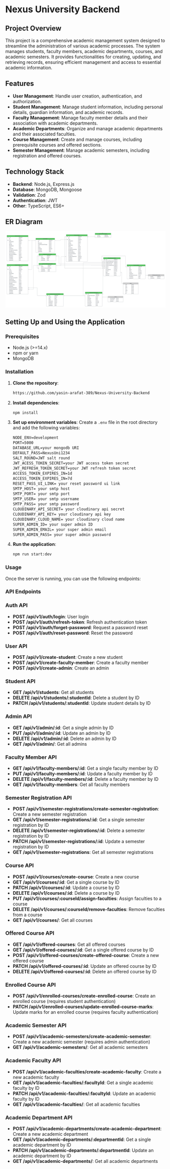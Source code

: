 # Nexus University Backend

## Project Overview

This project is a comprehensive academic management system designed to streamline the administration of various academic processes. The system manages students, faculty members, academic departments, courses, and academic semesters. It provides functionalities for creating, updating, and retrieving records, ensuring efficient management and access to essential academic information.

## Features

- **User Management**: Handle user creation, authentication, and authorization.
- **Student Management**: Manage student information, including personal details, guardian information, and academic records.
- **Faculty Management**: Manage faculty member details and their association with academic departments.
- **Academic Departments**: Organize and manage academic departments and their associated faculties.
- **Course Management**: Create and manage courses, including prerequisite courses and offered sections.
- **Semester Management**: Manage academic semesters, including registration and offered courses.

## Technology Stack

- **Backend**: Node.js, Express.js
- **Database**: MongoDB, Mongoose
- **Validation**: Zod
- **Authentication**: JWT
- **Other**: TypeScript, ES6+

## ER Diagram

![ER Diagram](./ER-Diagram.png)

## Setting Up and Using the Application

### Prerequisites

- Node.js (>=14.x)
- npm or yarn
- MongoDB

### Installation

1. **Clone the repository**:

   ```sh
   https://github.com/yasin-arafat-389/Nexus-University-Backend
   ```

2. **Install dependencies**:

   ```sh
   npm install
   ```

3. **Set up environment variables**:
   Create a `.env` file in the root directory and add the following variables:

   ```
   NODE_ENV=development
   PORT=5000
   DATABASE_URL=your mongodb URI
   DEFAULT_PASS=NexusUni1234
   SALT_ROUND=JWT salt round
   JWT_ACESS_TOKEN_SECRET=your JWT access token secret
   JWT_REFRESH_TOKEN_SECRET=your JWT refresh token secret
   ACCESS_TOKEN_EXPIRES_IN=1d
   ACCESS_TOKEN_EXPIRES_IN=7d
   RESET_PASS_UI_LINK= your reset password ui link
   SMTP_HOST= your smtp host
   SMTP_PORT= your smtp port
   SMTP_USER= your smtp username
   SMTP_PASS= your smtp password
   CLOUDINARY_API_SECRET= your cloudinary api secret
   CLOUDINARY_API_KEY= your cloudinary api key
   CLOUDINARY_CLOUD_NAME= your cloudinary cloud name
   SUPER_ADMIN_ID= your super admin ID
   SUPER_ADMIN_EMAIL= your super admin email
   SUPER_ADMIN_PASS= your super admin password

   ```

4. **Run the application**:
   ```sh
   npm run start:dev
   ```

### Usage

Once the server is running, you can use the following endpoints:

### API Endpoints

### Auth API

- **POST /api/v1/auth/login**: User login
- **POST /api/v1/auth/refresh-token**: Refresh authentication token
- **POST /api/v1/auth/forget-password**: Request a password reset
- **POST /api/v1/auth/reset-password**: Reset the password

### User API

- **POST /api/v1/create-student**: Create a new student
- **POST /api/v1/create-faculty-member**: Create a faculty member
- **POST /api/v1/create-admin**: Create an admin

### Student API

- **GET /api/v1/students**: Get all students
- **DELETE /api/v1/students/:studentId**: Delete a student by ID
- **PATCH /api/v1/students/:studentId**: Update student details by ID

### Admin API

- **GET /api/v1/admin/:id**: Get a single admin by ID
- **PUT /api/v1/admin/:id**: Update an admin by ID
- **DELETE /api/v1/admin/:id**: Delete an admin by ID
- **GET /api/v1/admin/**: Get all admins

### Faculty Member API

- **GET /api/v1/faculty-members/:id**: Get a single faculty member by ID
- **PUT /api/v1/faculty-members/:id**: Update a faculty member by ID
- **DELETE /api/v1/faculty-members/:id**: Delete a faculty member by ID
- **GET /api/v1/faculty-members**: Get all faculty members

### Semester Registration API

- **POST /api/v1/semester-registrations/create-semester-registration**: Create a new semester registration
- **GET /api/v1/semester-registrations/:id**: Get a single semester registration by ID
- **DELETE /api/v1/semester-registrations/:id**: Delete a semester registration by ID
- **PATCH /api/v1/semester-registrations/:id**: Update a semester registration by ID
- **GET /api/v1/semester-registrations**: Get all semester registrations

### Course API

- **POST /api/v1/courses/create-course**: Create a new course
- **GET /api/v1/courses/:id**: Get a single course by ID
- **PATCH /api/v1/courses/:id**: Update a course by ID
- **DELETE /api/v1/courses/:id**: Delete a course by ID
- **PUT /api/v1/courses/:courseId/assign-faculties**: Assign faculties to a course
- **DELETE /api/v1/courses/:courseId/remove-faculties**: Remove faculties from a course
- **GET /api/v1/courses/**: Get all courses

### Offered Course API

- **GET /api/v1/offered-courses**: Get all offered courses
- **GET /api/v1/offered-courses/:id**: Get a single offered course by ID
- **POST /api/v1/offered-courses/create-offered-course**: Create a new offered course
- **PATCH /api/v1/offered-courses/:id**: Update an offered course by ID
- **DELETE /api/v1/offered-courses/:id**: Delete an offered course by ID

### Enrolled Course API

- **POST /api/v1/enrolled-courses/create-enrolled-course**: Create an enrolled course (requires student authentication)
- **PATCH /api/v1/enrolled-courses/update-enrolled-course-marks**: Update marks for an enrolled course (requires faculty authentication)

### Academic Semester API

- **POST /api/v1/academic-semesters/create-academic-semester**: Create a new academic semester (requires admin authentication)
- **GET /api/v1/academic-semesters/**: Get all academic semesters

### Academic Faculty API

- **POST /api/v1/academic-faculties/create-academic-faculty**: Create a new academic faculty
- **GET /api/v1/academic-faculties/:facultyId**: Get a single academic faculty by ID
- **PATCH /api/v1/academic-faculties/:facultyId**: Update an academic faculty by ID
- **GET /api/v1/academic-faculties/**: Get all academic faculties

### Academic Department API

- **POST /api/v1/academic-departments/create-academic-department**: Create a new academic department
- **GET /api/v1/academic-departments/:departmentId**: Get a single academic department by ID
- **PATCH /api/v1/academic-departments/:departmentId**: Update an academic department by ID
- **GET /api/v1/academic-departments/**: Get all academic departments
